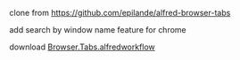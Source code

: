 clone from https://github.com/epilande/alfred-browser-tabs

add search by window name feature for chrome

download [Browser.Tabs.alfredworkflow](https://github.com/nelzomal/alfred-browser/releases/download/initial/Browser.Tabs.alfredworkflow)
